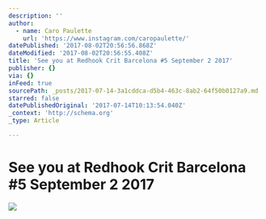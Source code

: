 ```yaml
---
description: ''
author:
  - name: Caro Paulette
    url: 'https://www.instagram.com/caropaulette/'
datePublished: '2017-08-02T20:56:56.868Z'
dateModified: '2017-08-02T20:56:55.408Z'
title: 'See you at Redhook Crit Barcelona #5 September 2 2017'
publisher: {}
via: {}
inFeed: true
sourcePath: _posts/2017-07-14-3a1cddca-d5b4-463c-8ab2-64f50b0127a9.md
starred: false
datePublishedOriginal: '2017-07-14T10:13:54.040Z'
_context: 'http://schema.org'
_type: Article

---
```

# See you at Redhook Crit Barcelona \#5 September 2 2017
![](https://the-grid-user-content.s3-us-west-2.amazonaws.com/c85517e3-3697-48ff-a2de-e70ac8ede414.jpg)